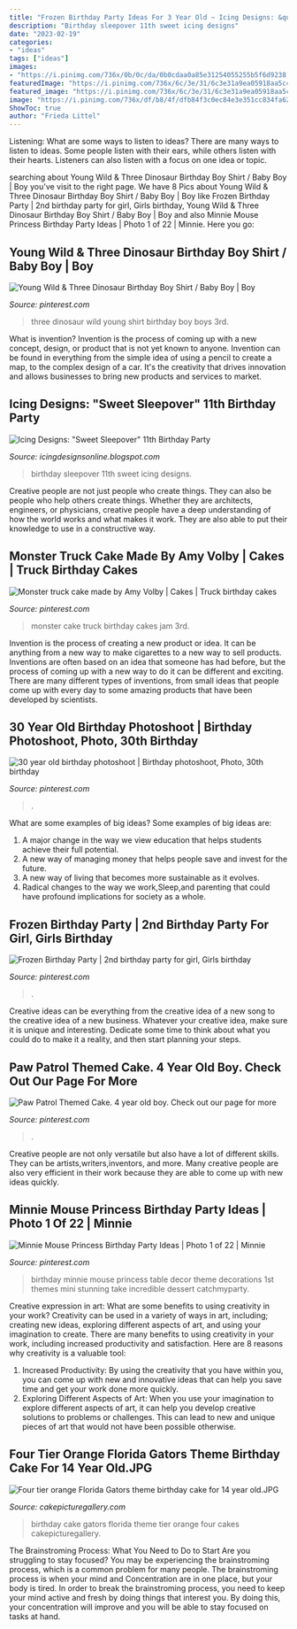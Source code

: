 ```yaml
---
title: "Frozen Birthday Party Ideas For 3 Year Old ~ Icing Designs: &quot;sweet Sleepover&quot; 11th Birthday Party"
description: "Birthday sleepover 11th sweet icing designs"
date: "2023-02-19"
categories:
- "ideas"
tags: ["ideas"]
images:
- "https://i.pinimg.com/736x/0b/0c/da/0b0cdaa0a85e31254055255b5f6d9238.jpg"
featuredImage: "https://i.pinimg.com/736x/6c/3e/31/6c3e31a9ea05918aa5c4e2a3aff6f1dc.jpg"
featured_image: "https://i.pinimg.com/736x/6c/3e/31/6c3e31a9ea05918aa5c4e2a3aff6f1dc.jpg"
image: "https://i.pinimg.com/736x/df/b8/4f/dfb84f3c0ec84e3e351cc834fa62e06b.jpg"
ShowToc: true
author: "Frieda Littel"
---
```



Listening: What are some ways to listen to ideas?
There are many ways to listen to ideas. Some people listen with their ears, while others listen with their hearts. Listeners can also listen with a focus on one idea or topic.

	

		
searching about Young Wild &amp; Three Dinosaur Birthday Boy Shirt / Baby Boy | Boy you've visit to the right page. We have 8 Pics about Young Wild &amp; Three Dinosaur Birthday Boy Shirt / Baby Boy | Boy like Frozen Birthday Party | 2nd birthday party for girl, Girls birthday, Young Wild &amp; Three Dinosaur Birthday Boy Shirt / Baby Boy | Boy and also Minnie Mouse Princess Birthday Party Ideas | Photo 1 of 22 | Minnie. Here you go:
		
    
## Young Wild &amp; Three Dinosaur Birthday Boy Shirt / Baby Boy | Boy

<img loading=lazy src="https://i.pinimg.com/736x/6c/3e/31/6c3e31a9ea05918aa5c4e2a3aff6f1dc.jpg" onerror="this.onerror=null;this.src='https://tse4.mm.bing.net/th?id=OIP.ZkBNiwyvOO6wOogeSw2ydwHaHV&amp;pid=15.1';" alt="Young Wild &amp; Three Dinosaur Birthday Boy Shirt / Baby Boy | Boy">

_Source: pinterest.com_

>three dinosaur wild young shirt birthday boy boys 3rd. 

	

What is invention?
Invention is the process of coming up with a new concept, design, or product that is not yet known to anyone. Invention can be found in everything from the simple idea of using a pencil to create a map, to the complex design of a car. It's the creativity that drives innovation and allows businesses to bring new products and services to market.

    
## Icing Designs: &quot;Sweet Sleepover&quot; 11th Birthday Party

<img loading=lazy src="http://1.bp.blogspot.com/-u6Vg4vzY8Jk/T2KImsvWyCI/AAAAAAAAILs/EEV5gSGvcJU/s1600/bellas%2Bparty%2B126.JPG" onerror="this.onerror=null;this.src='https://tse2.mm.bing.net/th?id=OIP.CUU94fZKQjLF_Je4IKPn9QHaLG&amp;pid=15.1';" alt="Icing Designs: &quot;Sweet Sleepover&quot; 11th Birthday Party">

_Source: icingdesignsonline.blogspot.com_

>birthday sleepover 11th sweet icing designs. 

	

Creative people are not just people who create things. They can also be people who help others create things. Whether they are architects, engineers, or physicians, creative people have a deep understanding of how the world works and what makes it work. They are also able to put their knowledge to use in a constructive way.

    
## Monster Truck Cake Made By Amy Volby | Cakes | Truck Birthday Cakes

<img loading=lazy src="https://i.pinimg.com/564x/9d/63/bc/9d63bc334e28d03dfef0722ad83cfe24--monster-jam-cake-monster-truck-cupcakes.jpg" onerror="this.onerror=null;this.src='https://tse1.mm.bing.net/th?id=OIP.naW70uqryUXS5fAicXReIAHaJ4&amp;pid=15.1';" alt="Monster truck cake made by Amy Volby | Cakes | Truck birthday cakes">

_Source: pinterest.com_

>monster cake truck birthday cakes jam 3rd. 

	

Invention is the process of creating a new product or idea. It can be anything from a new way to make cigarettes to a new way to sell products. Inventions are often based on an idea that someone has had before, but the process of coming up with a new way to do it can be different and exciting. There are many different types of inventions, from small ideas that people come up with every day to some amazing products that have been developed by scientists.

    
## 30 Year Old Birthday Photoshoot | Birthday Photoshoot, Photo, 30th Birthday

<img loading=lazy src="https://i.pinimg.com/originals/69/f7/74/69f7743aa4b6f6e348c65e6143795def.jpg" onerror="this.onerror=null;this.src='https://tse4.mm.bing.net/th?id=OIP.BiZxryf7AWvrgBij0xKE5gHaJ4&amp;pid=15.1';" alt="30 year old birthday photoshoot | Birthday photoshoot, Photo, 30th birthday">

_Source: pinterest.com_

>. 

	

What are some examples of big ideas?
Some examples of big ideas are: 
1. A major change in the way we view education that helps students achieve their full potential. 
2. A new way of managing money that helps people save and invest for the future. 
3. A new way of living that becomes more sustainable as it evolves. 
4. Radical changes to the way we work,Sleep,and parenting that could have profound implications for society as a whole.

    
## Frozen Birthday Party | 2nd Birthday Party For Girl, Girls Birthday

<img loading=lazy src="https://i.pinimg.com/736x/70/47/71/704771775fb663b0c54ce068e31b0d79.jpg" onerror="this.onerror=null;this.src='https://tse3.mm.bing.net/th?id=OIP.mouMeu2IEoFeHLfJ-g8QogHaJ3&amp;pid=15.1';" alt="Frozen Birthday Party | 2nd birthday party for girl, Girls birthday">

_Source: pinterest.com_

>. 

	

Creative ideas can be everything from the creative idea of a new song to the creative idea of a new business. Whatever your creative idea, make sure it is unique and interesting. Dedicate some time to think about what you could do to make it a reality, and then start planning your steps.

    
## Paw Patrol Themed Cake. 4 Year Old Boy. Check Out Our Page For More

<img loading=lazy src="https://i.pinimg.com/736x/0b/0c/da/0b0cdaa0a85e31254055255b5f6d9238.jpg" onerror="this.onerror=null;this.src='https://tse1.mm.bing.net/th?id=OIP._VPuiOMsIDOrok1HoV6A1wHaNK&amp;pid=15.1';" alt="Paw Patrol Themed Cake. 4 year old boy. Check out our page for more">

_Source: pinterest.com_

>. 

	

Creative people are not only versatile but also have a lot of different skills. They can be artists,writers,inventors, and more. Many creative people are also very efficient in their work because they are able to come up with new ideas quickly.

    
## Minnie Mouse Princess Birthday Party Ideas | Photo 1 Of 22 | Minnie

<img loading=lazy src="https://i.pinimg.com/736x/df/b8/4f/dfb84f3c0ec84e3e351cc834fa62e06b.jpg" onerror="this.onerror=null;this.src='https://tse2.mm.bing.net/th?id=OIP.T0mYCk5p7btYzqF9B-6fFQHaLG&amp;pid=15.1';" alt="Minnie Mouse Princess Birthday Party Ideas | Photo 1 of 22 | Minnie">

_Source: pinterest.com_

>birthday minnie mouse princess table decor theme decorations 1st themes mini stunning take incredible dessert catchmyparty. 

	

Creative expression in art: What are some benefits to using creativity in your work?
Creativity can be used in a variety of ways in art, including; creating new ideas, exploring different aspects of art, and using your imagination to create. There are many benefits to using creativity in your work, including increased productivity and satisfaction. Here are 8 reasons why creativity is a valuable tool: 
1. Increased Productivity: By using the creativity that you have within you, you can come up with new and innovative ideas that can help you save time and get your work done more quickly.
2. Exploring Different Aspects of Art: When you use your imagination to explore different aspects of art, it can help you develop creative solutions to problems or challenges. This can lead to new and unique pieces of art that would not have been possible otherwise. 

    
## Four Tier Orange Florida Gators Theme Birthday Cake For 14 Year Old.JPG

<img loading=lazy src="http://www.cakepicturegallery.com/d/31716-1/Four+tier+orange+Florida+Gators+theme+birthday+cake+for+14+year+old.JPG" onerror="this.onerror=null;this.src='https://tse4.mm.bing.net/th?id=OIP.sQY-Tt1cw0xg94119QQAGgAAAA&amp;pid=15.1';" alt="Four tier orange Florida Gators theme birthday cake for 14 year old.JPG">

_Source: cakepicturegallery.com_

>birthday cake gators florida theme tier orange four cakes cakepicturegallery. 

	

The Brainstroming Process: What You Need to Do to Start
Are you struggling to stay focused? You may be experiencing the brainstroming process, which is a common problem for many people. The brainstroming process is when your mind and Concentration are in one place, but your body is tired. In order to break the brainstroming process, you need to keep your mind active and fresh by doing things that interest you. By doing this, your concentration will improve and you will be able to stay focused on tasks at hand.

